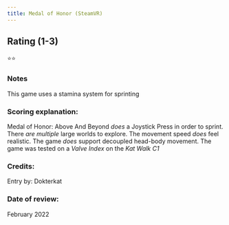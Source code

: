 ```yaml
---
title: Medal of Honor (SteamVR)
---
```


## Rating (1-3)
⭐⭐

### Notes
This game uses a stamina system for sprinting

### Scoring explanation:
Medal of Honor: Above And Beyond *does* a Joystick Press in order to sprint.
There *are multiple* large worlds to explore.
The movement speed *does* feel realistic.
The game *does* support decoupled head-body movement.
The game was tested on a *Valve Index* on the *Kat Walk C1*

### Credits:
Entry by: Dokterkat

### Date of review:
February 2022

